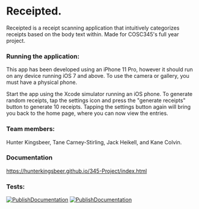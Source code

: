# Receipted.
Receipted is a receipt scanning application that intuitively categorizes receipts based on the body text within. 
Made for COSC345's full year project. 

### Running the application:
This app has been developed using an iPhone 11 Pro, however it should run on any device running iOS 7 and above.
To use the camera or gallery, you must have a physical phone.

Start the app using the Xcode simulator running an iOS phone.
To generate random receipts, tap the settings icon and press the "generate receipts" button to generate 10 receipts. Tapping the settings button again will bring you back to the home page, where you can now view the entries.

### Team members:
Hunter Kingsbeer,
Tane Carney-Stirling,
Jack Heikell, and
Kane Colvin.

### Documentation
https://hunterkingsbeer.github.io/345-Project/index.html

### Tests: 
[![PublishDocumentation](https://github.com/hunterkingsbeer/345-Project/actions/workflows/main.yml/badge.svg)](https://github.com/hunterkingsbeer/345-Project/actions/workflows/main.yml) [![PublishDocumentation](https://github.com/hunterkingsbeer/345-Project/actions/workflows/swift.yml/badge.svg)](https://github.com/hunterkingsbeer/345-Project/actions/workflows/swift.yml)
